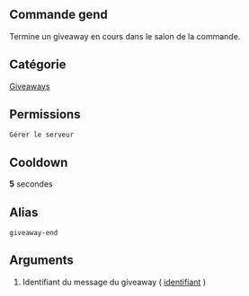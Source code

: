 ## Commande gend
Termine un giveaway en cours dans le salon de la commande.

## Catégorie
[Giveaways](../categories/giveaways.md)

## Permissions
`Gérer le serveur`

## Cooldown
**5** secondes

## Alias
`giveaway-end`

## Arguments
1. Identifiant du message du giveaway ( [identifiant](../others/id.md) )
